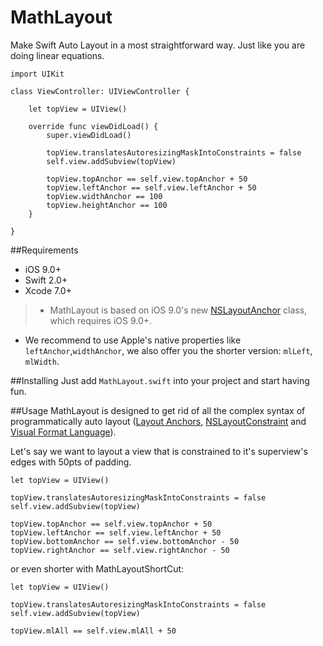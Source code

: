 # MathLayout
Make Swift Auto Layout in a most straightforward way. Just like you are doing linear equations.
```
import UIKit

class ViewController: UIViewController {

    let topView = UIView()
    
    override func viewDidLoad() {
        super.viewDidLoad()
        
        topView.translatesAutoresizingMaskIntoConstraints = false
        self.view.addSubview(topView)
        
        topView.topAnchor == self.view.topAnchor + 50
        topView.leftAnchor == self.view.leftAnchor + 50
        topView.widthAnchor == 100
        topView.heightAnchor == 100
    }
  
}
```
##Requirements
- iOS 9.0+
- Swift 2.0+
- Xcode 7.0+

> - MathLayout is based on iOS 9.0's new [NSLayoutAnchor](https://developer.apple.com/library/mac/documentation/AppKit/Reference/NSLayoutAnchor_ClassReference/) 
class, which requires iOS 9.0+. 
- We recommend to use Apple's native properties like `leftAnchor`,`widthAnchor`, we also offer you the shorter version: `mlLeft`,
`mlWidth`.

##Installing
Just add `MathLayout.swift` into your project and start having fun.

##Usage
MathLayout is designed to get rid of all the complex syntax of programmatically auto layout 
([Layout Anchors](https://developer.apple.com/library/mac/documentation/AppKit/Reference/NSLayoutAnchor_ClassReference/), 
[NSLayoutConstraint](https://developer.apple.com/library/ios/documentation/AppKit/Reference/NSLayoutConstraint_Class/index.html#//apple_ref/occ/cl/NSLayoutConstraint) and 
[Visual Format Language](https://developer.apple.com/library/ios/documentation/UserExperience/Conceptual/AutolayoutPG/VisualFormatLanguage.html#//apple_ref/doc/uid/TP40010853-CH27-SW1)).

Let's say we want to layout a view that is constrained to it's superview's edges with 50pts of padding.
```
let topView = UIView()
  
topView.translatesAutoresizingMaskIntoConstraints = false
self.view.addSubview(topView)

topView.topAnchor == self.view.topAnchor + 50
topView.leftAnchor == self.view.leftAnchor + 50
topView.bottomAnchor == self.view.bottomAnchor - 50
topView.rightAnchor == self.view.rightAnchor - 50
```
or even shorter with MathLayoutShortCut:
```
let topView = UIView()
  
topView.translatesAutoresizingMaskIntoConstraints = false
self.view.addSubview(topView)

topView.mlAll == self.view.mlAll + 50
```
